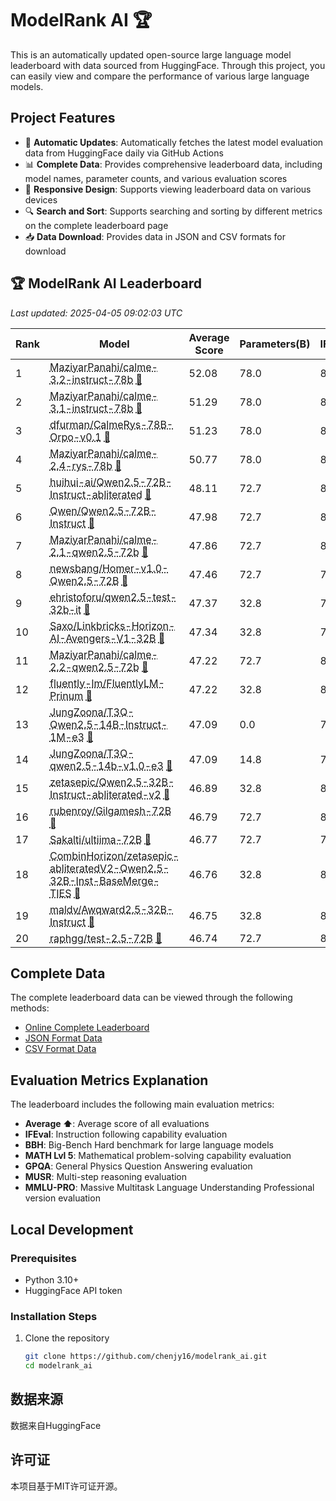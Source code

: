 # ModelRank AI 🏆

This is an automatically updated open-source large language model leaderboard with data sourced from HuggingFace. Through this project, you can easily view and compare the performance of various large language models.

## Project Features

- 🔄 **Automatic Updates**: Automatically fetches the latest model evaluation data from HuggingFace daily via GitHub Actions
- 📊 **Complete Data**: Provides comprehensive leaderboard data, including model names, parameter counts, and various evaluation scores
- 📱 **Responsive Design**: Supports viewing leaderboard data on various devices
- 🔍 **Search and Sort**: Supports searching and sorting by different metrics on the complete leaderboard page
- 📥 **Data Download**: Provides data in JSON and CSV formats for download

## 🏆 ModelRank AI Leaderboard

*Last updated: 2025-04-05 09:02:03 UTC*

| Rank | Model | Average Score | Parameters(B) | IFEval | BBH | MATH | GPQA | MUSR | MMLU-PRO |
| --- | --- | --- | --- | --- | --- | --- | --- | --- | --- |
| 1 | [<a target="_blank" href="https://huggingface.co/MaziyarPanahi/calme-3.2-instruct-78b" style="color: var(--link-text-color); text-decoration: underline;text-decoration-style: dotted;">MaziyarPanahi/calme-3.2-instruct-78b</a>  <a target="_blank" href="https://huggingface.co/datasets/open-llm-leaderboard/MaziyarPanahi__calme-3.2-instruct-78b-details" style="color: var(--link-text-color); text-decoration: underline;text-decoration-style: dotted;">📑</a>](https://huggingface.co/MaziyarPanahi/calme-3.2-instruct-78b) | 52.08 | 78.0 | 80.63 | 62.61 | 40.33 | 20.36 | 38.53 | 70.03 |
| 2 | [<a target="_blank" href="https://huggingface.co/MaziyarPanahi/calme-3.1-instruct-78b" style="color: var(--link-text-color); text-decoration: underline;text-decoration-style: dotted;">MaziyarPanahi/calme-3.1-instruct-78b</a>  <a target="_blank" href="https://huggingface.co/datasets/open-llm-leaderboard/MaziyarPanahi__calme-3.1-instruct-78b-details" style="color: var(--link-text-color); text-decoration: underline;text-decoration-style: dotted;">📑</a>](https://huggingface.co/MaziyarPanahi/calme-3.1-instruct-78b) | 51.29 | 78.0 | 81.36 | 62.41 | 39.27 | 19.46 | 36.50 | 68.72 |
| 3 | [<a target="_blank" href="https://huggingface.co/dfurman/CalmeRys-78B-Orpo-v0.1" style="color: var(--link-text-color); text-decoration: underline;text-decoration-style: dotted;">dfurman/CalmeRys-78B-Orpo-v0.1</a>  <a target="_blank" href="https://huggingface.co/datasets/open-llm-leaderboard/dfurman__CalmeRys-78B-Orpo-v0.1-details" style="color: var(--link-text-color); text-decoration: underline;text-decoration-style: dotted;">📑</a>](https://huggingface.co/dfurman/CalmeRys-78B-Orpo-v0.1) | 51.23 | 78.0 | 81.63 | 61.92 | 40.63 | 20.02 | 36.37 | 66.80 |
| 4 | [<a target="_blank" href="https://huggingface.co/MaziyarPanahi/calme-2.4-rys-78b" style="color: var(--link-text-color); text-decoration: underline;text-decoration-style: dotted;">MaziyarPanahi/calme-2.4-rys-78b</a>  <a target="_blank" href="https://huggingface.co/datasets/open-llm-leaderboard/MaziyarPanahi__calme-2.4-rys-78b-details" style="color: var(--link-text-color); text-decoration: underline;text-decoration-style: dotted;">📑</a>](https://huggingface.co/MaziyarPanahi/calme-2.4-rys-78b) | 50.77 | 78.0 | 80.11 | 62.16 | 40.71 | 20.36 | 34.57 | 66.69 |
| 5 | [<a target="_blank" href="https://huggingface.co/huihui-ai/Qwen2.5-72B-Instruct-abliterated" style="color: var(--link-text-color); text-decoration: underline;text-decoration-style: dotted;">huihui-ai/Qwen2.5-72B-Instruct-abliterated</a>  <a target="_blank" href="https://huggingface.co/datasets/open-llm-leaderboard/huihui-ai__Qwen2.5-72B-Instruct-abliterated-details" style="color: var(--link-text-color); text-decoration: underline;text-decoration-style: dotted;">📑</a>](https://huggingface.co/huihui-ai/Qwen2.5-72B-Instruct-abliterated) | 48.11 | 72.7 | 85.93 | 60.49 | 60.12 | 19.35 | 12.34 | 50.41 |
| 6 | [<a target="_blank" href="https://huggingface.co/Qwen/Qwen2.5-72B-Instruct" style="color: var(--link-text-color); text-decoration: underline;text-decoration-style: dotted;">Qwen/Qwen2.5-72B-Instruct</a>  <a target="_blank" href="https://huggingface.co/datasets/open-llm-leaderboard/Qwen__Qwen2.5-72B-Instruct-details" style="color: var(--link-text-color); text-decoration: underline;text-decoration-style: dotted;">📑</a>](https://huggingface.co/Qwen/Qwen2.5-72B-Instruct) | 47.98 | 72.7 | 86.38 | 61.87 | 59.82 | 16.67 | 11.74 | 51.40 |
| 7 | [<a target="_blank" href="https://huggingface.co/MaziyarPanahi/calme-2.1-qwen2.5-72b" style="color: var(--link-text-color); text-decoration: underline;text-decoration-style: dotted;">MaziyarPanahi/calme-2.1-qwen2.5-72b</a>  <a target="_blank" href="https://huggingface.co/datasets/open-llm-leaderboard/MaziyarPanahi__calme-2.1-qwen2.5-72b-details" style="color: var(--link-text-color); text-decoration: underline;text-decoration-style: dotted;">📑</a>](https://huggingface.co/MaziyarPanahi/calme-2.1-qwen2.5-72b) | 47.86 | 72.7 | 86.62 | 61.66 | 59.14 | 15.10 | 13.30 | 51.32 |
| 8 | [<a target="_blank" href="https://huggingface.co/newsbang/Homer-v1.0-Qwen2.5-72B" style="color: var(--link-text-color); text-decoration: underline;text-decoration-style: dotted;">newsbang/Homer-v1.0-Qwen2.5-72B</a>  <a target="_blank" href="https://huggingface.co/datasets/open-llm-leaderboard/newsbang__Homer-v1.0-Qwen2.5-72B-details" style="color: var(--link-text-color); text-decoration: underline;text-decoration-style: dotted;">📑</a>](https://huggingface.co/newsbang/Homer-v1.0-Qwen2.5-72B) | 47.46 | 72.7 | 76.28 | 62.27 | 49.02 | 22.15 | 17.90 | 57.17 |
| 9 | [<a target="_blank" href="https://huggingface.co/ehristoforu/qwen2.5-test-32b-it" style="color: var(--link-text-color); text-decoration: underline;text-decoration-style: dotted;">ehristoforu/qwen2.5-test-32b-it</a>  <a target="_blank" href="https://huggingface.co/datasets/open-llm-leaderboard/ehristoforu__qwen2.5-test-32b-it-details" style="color: var(--link-text-color); text-decoration: underline;text-decoration-style: dotted;">📑</a>](https://huggingface.co/ehristoforu/qwen2.5-test-32b-it) | 47.37 | 32.8 | 78.89 | 58.28 | 59.74 | 15.21 | 19.13 | 52.95 |
| 10 | [<a target="_blank" href="https://huggingface.co/Saxo/Linkbricks-Horizon-AI-Avengers-V1-32B" style="color: var(--link-text-color); text-decoration: underline;text-decoration-style: dotted;">Saxo/Linkbricks-Horizon-AI-Avengers-V1-32B</a>  <a target="_blank" href="https://huggingface.co/datasets/open-llm-leaderboard/Saxo__Linkbricks-Horizon-AI-Avengers-V1-32B-details" style="color: var(--link-text-color); text-decoration: underline;text-decoration-style: dotted;">📑</a>](https://huggingface.co/Saxo/Linkbricks-Horizon-AI-Avengers-V1-32B) | 47.34 | 32.8 | 79.72 | 57.63 | 60.27 | 14.99 | 18.16 | 53.25 |
| 11 | [<a target="_blank" href="https://huggingface.co/MaziyarPanahi/calme-2.2-qwen2.5-72b" style="color: var(--link-text-color); text-decoration: underline;text-decoration-style: dotted;">MaziyarPanahi/calme-2.2-qwen2.5-72b</a>  <a target="_blank" href="https://huggingface.co/datasets/open-llm-leaderboard/MaziyarPanahi__calme-2.2-qwen2.5-72b-details" style="color: var(--link-text-color); text-decoration: underline;text-decoration-style: dotted;">📑</a>](https://huggingface.co/MaziyarPanahi/calme-2.2-qwen2.5-72b) | 47.22 | 72.7 | 84.77 | 61.80 | 58.91 | 14.54 | 12.02 | 51.31 |
| 12 | [<a target="_blank" href="https://huggingface.co/fluently-lm/FluentlyLM-Prinum" style="color: var(--link-text-color); text-decoration: underline;text-decoration-style: dotted;">fluently-lm/FluentlyLM-Prinum</a>  <a target="_blank" href="https://huggingface.co/datasets/open-llm-leaderboard/fluently-lm__FluentlyLM-Prinum-details" style="color: var(--link-text-color); text-decoration: underline;text-decoration-style: dotted;">📑</a>](https://huggingface.co/fluently-lm/FluentlyLM-Prinum) | 47.22 | 32.8 | 80.90 | 59.48 | 54.00 | 18.23 | 17.26 | 53.42 |
| 13 | [<a target="_blank" href="https://huggingface.co/JungZoona/T3Q-Qwen2.5-14B-Instruct-1M-e3" style="color: var(--link-text-color); text-decoration: underline;text-decoration-style: dotted;">JungZoona/T3Q-Qwen2.5-14B-Instruct-1M-e3</a>  <a target="_blank" href="https://huggingface.co/datasets/open-llm-leaderboard/JungZoona__T3Q-Qwen2.5-14B-Instruct-1M-e3-details" style="color: var(--link-text-color); text-decoration: underline;text-decoration-style: dotted;">📑</a>](https://huggingface.co/JungZoona/T3Q-Qwen2.5-14B-Instruct-1M-e3) | 47.09 | 0.0 | 73.24 | 65.47 | 28.63 | 22.26 | 38.69 | 54.27 |
| 14 | [<a target="_blank" href="https://huggingface.co/JungZoona/T3Q-qwen2.5-14b-v1.0-e3" style="color: var(--link-text-color); text-decoration: underline;text-decoration-style: dotted;">JungZoona/T3Q-qwen2.5-14b-v1.0-e3</a>  <a target="_blank" href="https://huggingface.co/datasets/open-llm-leaderboard/JungZoona__T3Q-qwen2.5-14b-v1.0-e3-details" style="color: var(--link-text-color); text-decoration: underline;text-decoration-style: dotted;">📑</a>](https://huggingface.co/JungZoona/T3Q-qwen2.5-14b-v1.0-e3) | 47.09 | 14.8 | 73.24 | 65.47 | 28.63 | 22.26 | 38.69 | 54.27 |
| 15 | [<a target="_blank" href="https://huggingface.co/zetasepic/Qwen2.5-32B-Instruct-abliterated-v2" style="color: var(--link-text-color); text-decoration: underline;text-decoration-style: dotted;">zetasepic/Qwen2.5-32B-Instruct-abliterated-v2</a>  <a target="_blank" href="https://huggingface.co/datasets/open-llm-leaderboard/zetasepic__Qwen2.5-32B-Instruct-abliterated-v2-details" style="color: var(--link-text-color); text-decoration: underline;text-decoration-style: dotted;">📑</a>](https://huggingface.co/zetasepic/Qwen2.5-32B-Instruct-abliterated-v2) | 46.89 | 32.8 | 83.34 | 56.53 | 59.52 | 15.66 | 14.93 | 51.35 |
| 16 | [<a target="_blank" href="https://huggingface.co/rubenroy/Gilgamesh-72B" style="color: var(--link-text-color); text-decoration: underline;text-decoration-style: dotted;">rubenroy/Gilgamesh-72B</a>  <a target="_blank" href="https://huggingface.co/datasets/open-llm-leaderboard/rubenroy__Gilgamesh-72B-details" style="color: var(--link-text-color); text-decoration: underline;text-decoration-style: dotted;">📑</a>](https://huggingface.co/rubenroy/Gilgamesh-72B) | 46.79 | 72.7 | 84.86 | 61.84 | 43.81 | 19.24 | 17.66 | 53.36 |
| 17 | [<a target="_blank" href="https://huggingface.co/Sakalti/ultiima-72B" style="color: var(--link-text-color); text-decoration: underline;text-decoration-style: dotted;">Sakalti/ultiima-72B</a>  <a target="_blank" href="https://huggingface.co/datasets/open-llm-leaderboard/Sakalti__ultiima-72B-details" style="color: var(--link-text-color); text-decoration: underline;text-decoration-style: dotted;">📑</a>](https://huggingface.co/Sakalti/ultiima-72B) | 46.77 | 72.7 | 71.40 | 61.10 | 53.55 | 21.92 | 18.12 | 54.51 |
| 18 | [<a target="_blank" href="https://huggingface.co/CombinHorizon/zetasepic-abliteratedV2-Qwen2.5-32B-Inst-BaseMerge-TIES" style="color: var(--link-text-color); text-decoration: underline;text-decoration-style: dotted;">CombinHorizon/zetasepic-abliteratedV2-Qwen2.5-32B-Inst-BaseMerge-TIES</a>  <a target="_blank" href="https://huggingface.co/datasets/open-llm-leaderboard/CombinHorizon__zetasepic-abliteratedV2-Qwen2.5-32B-Inst-BaseMerge-TIES-details" style="color: var(--link-text-color); text-decoration: underline;text-decoration-style: dotted;">📑</a>](https://huggingface.co/CombinHorizon/zetasepic-abliteratedV2-Qwen2.5-32B-Inst-BaseMerge-TIES) | 46.76 | 32.8 | 83.28 | 56.83 | 58.53 | 15.66 | 14.22 | 52.05 |
| 19 | [<a target="_blank" href="https://huggingface.co/maldv/Awqward2.5-32B-Instruct" style="color: var(--link-text-color); text-decoration: underline;text-decoration-style: dotted;">maldv/Awqward2.5-32B-Instruct</a>  <a target="_blank" href="https://huggingface.co/datasets/open-llm-leaderboard/maldv__Awqward2.5-32B-Instruct-details" style="color: var(--link-text-color); text-decoration: underline;text-decoration-style: dotted;">📑</a>](https://huggingface.co/maldv/Awqward2.5-32B-Instruct) | 46.75 | 32.8 | 82.55 | 57.21 | 62.31 | 12.08 | 13.87 | 52.48 |
| 20 | [<a target="_blank" href="https://huggingface.co/raphgg/test-2.5-72B" style="color: var(--link-text-color); text-decoration: underline;text-decoration-style: dotted;">raphgg/test-2.5-72B</a>  <a target="_blank" href="https://huggingface.co/datasets/open-llm-leaderboard/raphgg__test-2.5-72B-details" style="color: var(--link-text-color); text-decoration: underline;text-decoration-style: dotted;">📑</a>](https://huggingface.co/raphgg/test-2.5-72B) | 46.74 | 72.7 | 84.37 | 62.15 | 41.09 | 18.57 | 20.52 | 53.74 |


## Complete Data

The complete leaderboard data can be viewed through the following methods:

- [Online Complete Leaderboard](https://chenjy16.github.io/modelrank_ai/)
- [JSON Format Data](https://chenjy16.github.io/modelrank_ai/leaderboard.json)
- [CSV Format Data](https://chenjy16.github.io/modelrank_ai/leaderboard.csv)

## Evaluation Metrics Explanation

The leaderboard includes the following main evaluation metrics:

- **Average ⬆️**: Average score of all evaluations
- **IFEval**: Instruction following capability evaluation
- **BBH**: Big-Bench Hard benchmark for large language models
- **MATH Lvl 5**: Mathematical problem-solving capability evaluation
- **GPQA**: General Physics Question Answering evaluation
- **MUSR**: Multi-step reasoning evaluation
- **MMLU-PRO**: Massive Multitask Language Understanding Professional version evaluation

## Local Development

### Prerequisites

- Python 3.10+
- HuggingFace API token

### Installation Steps

1. Clone the repository
   ```bash
   git clone https://github.com/chenjy16/modelrank_ai.git
   cd modelrank_ai
   ```

## 数据来源

数据来自HuggingFace

## 许可证

本项目基于MIT许可证开源。

